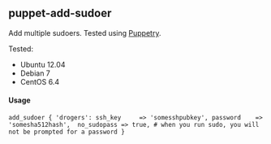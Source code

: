 puppet-add-sudoer
-----------------

Add multiple sudoers. Tested using [Puppetry](https://github.com/drogerschariot/Puppetry). 


Tested:
* Ubuntu 12.04
* Debian 7
* CentOS 6.4


#### Usage #####

`add_sudoer { 'drogers':
  			ssh_key 	=> 'somesshpubkey',
				password	=> 'somesha512hash', 
				no_sudopass	=> true, # when you run sudo, you will not be prompted for a password
			}`
